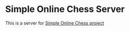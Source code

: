 # Simple Online Chess Server

This is a server for [Simple Online Chess project](https://github.com/HaS33n/ChessTakeTwo)
